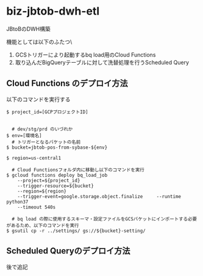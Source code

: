 # biz-jbtob-dwh-etl
JBtoBのDWH構築

機能としては以下のふたつ\
1. GCSトリガーにより起動するbq load用のCloud Functions
2. 取り込んだBigQueryテーブルに対して洗替処理を行うScheduled Query

## Cloud Functions のデプロイ方法

以下のコマンドを実行する
```
$ project_id=[GCPプロジェクトID]


  # dev/stg/prd のいづれか
$ env=[環境名]
  # トリガーとなるバケットの名前
$ bucket=jbtob-pos-from-sybase-${env}

$ region=us-central1

  # Cloud Functionsフォルダ内に移動し以下のコマンドを実行
$ gcloud functions deploy bq_load_job 
    --project=${project_id}     
    --trigger-resource=${bucket}     
    --region=${region}     
    --trigger-event=google.storage.object.finalize     --runtime python37 
    --timeout 540s

  # bq load の際に使用するスキーマ・設定ファイルをGCSバケットにインポートする必要があるため、以下のコマンドを実行
$ gsutil cp -r ../settings/ gs://${bucket}-setting/
```


## Scheduled Queryのデプロイ方法
後で追記
